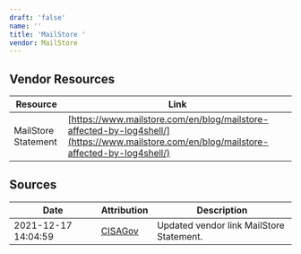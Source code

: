 ```yaml
---
draft: 'false'
name: ''
title: 'MailStore '
vendor: MailStore
---
```


## Vendor Resources
| Resource | Link |
| --- | --- |
| MailStore Statement | [https://www.mailstore.com/en/blog/mailstore-affected-by-log4shell/](https://www.mailstore.com/en/blog/mailstore-affected-by-log4shell/) |



## Sources
| Date | Attribution | Description |
| --- | --- | --- |
| 2021-12-17 14:04:59 | [CISAGov](https://raw.githubusercontent.com/cisagov/log4j-affected-db/develop/README.md) | Updated vendor link MailStore Statement.  |
